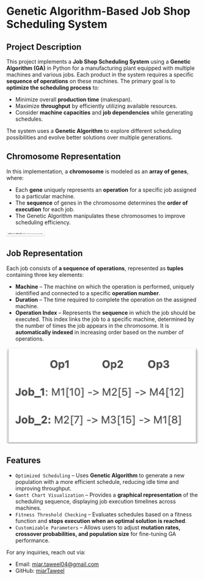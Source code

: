 # Genetic Algorithm-Based Job Shop Scheduling System  

## Project Description  

This project implements a **Job Shop Scheduling System** using a **Genetic Algorithm (GA)** in Python for a manufacturing plant equipped with multiple machines and various jobs. Each product in the system requires a specific **sequence of operations** on these machines. The primary goal is to **optimize the scheduling process** to:  
- Minimize overall **production time** (makespan).  
- Maximize **throughput** by efficiently utilizing available resources.  
- Consider **machine capacities** and **job dependencies** while generating schedules.  

The system uses a **Genetic Algorithm** to explore different scheduling possibilities and evolve better solutions over multiple generations.  

## Chromosome Representation  

In this implementation, a **chromosome** is modeled as an **array of genes**, where:  
- Each **gene** uniquely represents an **operation** for a specific job assigned to a particular machine.  
- The **sequence** of genes in the chromosome determines the **order of execution** for each job.  
- The Genetic Algorithm manipulates these chromosomes to improve scheduling efficiency.  

<img src="images/Chromosome.png" alt="Gantt Chart" width="100"/>

## Job Representation  

Each job consists of **a sequence of operations**, represented as **tuples** containing three key elements:  

- **Machine** – The machine on which the operation is performed, uniquely identified and connected to a specific **operation number**.  
- **Duration** – The time required to complete the operation on the assigned machine.  
- **Operation Index** – Represents the **sequence** in which the job should be executed. This index links the job to a specific machine, determined by the number of times the job appears in the chromosome. It is **automatically indexed** in increasing order based on the number of operations.  

![Alt text](images/Job.png)


## Features  

- `Optimized Scheduling` – Uses **Genetic Algorithm** to generate a new population with a more efficient schedule, reducing idle time and improving throughput.  
- `Gantt Chart Visualization` – Provides a **graphical representation** of the scheduling sequence, displaying job execution timelines across machines.  
- `Fitness Threshold Checking` – Evaluates schedules based on a fitness function and **stops execution when an optimal solution is reached**.  
- `Customizable Parameters` – Allows users to adjust **mutation rates, crossover probabilities, and population size** for fine-tuning GA performance.  


For any inquiries, reach out via:

- Email: [miar.taweel04@gmail.com](mailto\:miar.taweel04@gmail.com)
- GitHub: [miarTaweel](https://github.com/miarTaweel)

